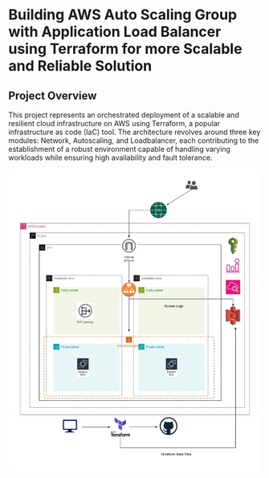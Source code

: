 # Building AWS Auto Scaling Group with Application Load Balancer using Terraform for more Scalable and Reliable Solution

<h2>Project Overview</h2>
<p>This project represents an orchestrated deployment of a scalable and resilient cloud infrastructure on AWS using Terraform, a popular infrastructure as code (IaC) tool. The architecture revolves around three key modules: Network, Autoscaling, and Loadbalancer, each contributing to the establishment of a robust environment capable of handling varying workloads while ensuring high availability and fault tolerance.</p>

![CHEESE](images/asgdia.jpg)
